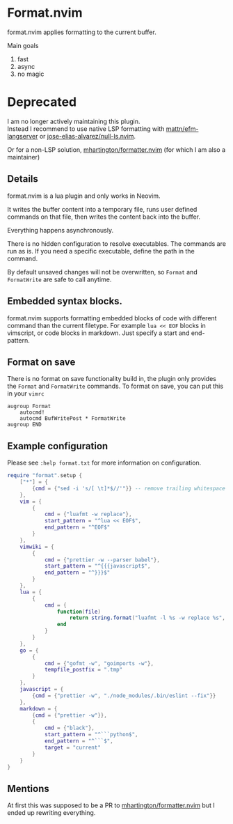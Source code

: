 # Format.nvim

format.nvim applies formatting to the current buffer.

Main goals

1. fast
2. async
3. no magic

# Deprecated

I am no longer actively maintaining this plugin.  
Instead I recommend to use native LSP formatting with [mattn/efm-langserver](https://github.com/mattn/efm-langserver) or [jose-elias-alvarez/null-ls.nvim](https://github.com/jose-elias-alvarez/null-ls.nvim).

Or for a non-LSP solution, [mhartington/formatter.nvim](https://github.com/mhartington/formatter.nvim) (for which I am also a maintainer)

## Details

format.nvim is a lua plugin and only works in Neovim.

It writes the buffer content into a temporary file, runs user defined commands
on that file, then writes the content back into the buffer.

Everything happens asynchronously.

There is no hidden configuration to resolve executables. The commands are run as
is. If you need a specific executable, define the path in the command.

By default unsaved changes will not be overwritten, so `Format` and `FormatWrite`
are safe to call anytime.

## Embedded syntax blocks.

format.nvim supports formatting embedded blocks of code with different
command than the current filetype. For example `lua << EOF` blocks in
vimscript, or code blocks in markdown.
Just specify a start and end-pattern.

## Format on save

There is no format on save functionality build in, the plugin only provides the
`Format` and `FormatWrite` commands.
To format on save, you can put this in your `vimrc`

```vimscript
augroup Format
    autocmd!
    autocmd BufWritePost * FormatWrite
augroup END
```

## Example configuration

Please see `:help format.txt` for more information on configuration.

````lua
require "format".setup {
    ["*"] = {
        {cmd = {"sed -i 's/[ \t]*$//'"}} -- remove trailing whitespace
    },
    vim = {
        {
            cmd = {"luafmt -w replace"},
            start_pattern = "^lua << EOF$",
            end_pattern = "^EOF$"
        }
    },
    vimwiki = {
        {
            cmd = {"prettier -w --parser babel"},
            start_pattern = "^{{{javascript$",
            end_pattern = "^}}}$"
        }
    },
    lua = {
        {
            cmd = {
                function(file)
                    return string.format("luafmt -l %s -w replace %s", vim.bo.textwidth, file)
                end
            }
        }
    },
    go = {
        {
            cmd = {"gofmt -w", "goimports -w"},
            tempfile_postfix = ".tmp"
        }
    },
    javascript = {
        {cmd = {"prettier -w", "./node_modules/.bin/eslint --fix"}}
    },
    markdown = {
        {cmd = {"prettier -w"}},
        {
            cmd = {"black"},
            start_pattern = "^```python$",
            end_pattern = "^```$",
            target = "current"
        }
    }
}
````

## Mentions

At first this was supposed to be a PR to [mhartington/formatter.nvim](https://github.com/mhartington/formatter.nvim)
but I ended up rewriting everything.
